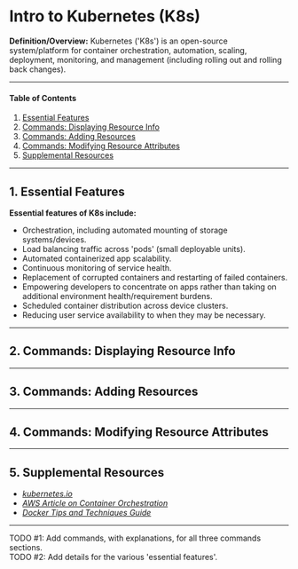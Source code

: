 # Intro to Kubernetes (K8s)
**Definition/Overview:** Kubernetes ('K8s') is an open-source system/platform for container orchestration, automation, scaling, deployment, monitoring, and management (including rolling out and rolling back changes).
  
<hr />
  
#### Table of Contents
  
1. [Essential Features](#features)
2. [Commands: Displaying Resource Info](#cmds-info)
3. [Commands: Adding Resources](#cmds-adding)
4. [Commands: Modifying Resource Attributes](#cmds-attrs)
5. [Supplemental Resources](#supplemental)
  
<hr />

## 1. <a name="features">Essential Features</a>
  
**Essential features of K8s include:**
  
* Orchestration, including automated mounting of storage systems/devices.
* Load balancing traffic across 'pods' (small deployable units).
* Automated containerized app scalability.
* Continuous monitoring of service health.
* Replacement of corrupted containers and restarting of failed containers.
* Empowering developers to concentrate on apps rather than taking on additional environment health/requirement burdens.
* Scheduled container distribution across device clusters.
* Reducing user service availability to when they may be necessary.
  
<hr />
  
## 2. <a name="cmds-info">Commands: Displaying Resource Info</a>
  
<hr />
  
## 3. <a name="cmds-adding">Commands: Adding Resources</a>
  
<hr />
  
## 4. <a name="cmds-attrs"> Commands: Modifying Resource Attributes</a>
  
<hr />

## 5. <a name="supplemental">Supplemental Resources</a>
  
* *[kubernetes.io](https://kubernetes.io/)*
* *[AWS Article on Container Orchestration](https://aws.amazon.com/what-is/container-orchestration/)*
* *[Docker Tips and Techniques Guide](https://github.com/chaseofthejungle/docker-tips-and-techniques)*  
  
  
<hr />
  
TODO #1: Add commands, with explanations, for all three commands sections.  
TODO #2: Add details for the various 'essential features'.
